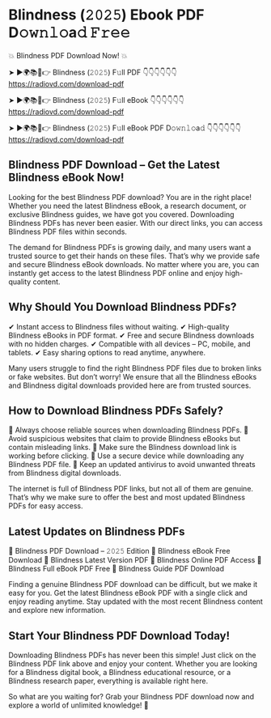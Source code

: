 # Blindness (𝟸𝟶𝟸𝟻) Ebook PDF D𝚘𝚠𝚗𝚕𝚘a𝚍 𝙵𝚛𝚎𝚎

💥 Blindness PDF Download Now! 💥

➤ ►🌍📚📱👉 Blindness (𝟸𝟶𝟸𝟻) F𝚞ll PDF 👇👇👇👇👇👇
https://radiovd.com/download-pdf

➤ ►🌍📚📱👉 Blindness (𝟸𝟶𝟸𝟻) F𝚞ll eBook 👇👇👇👇👇👇
https://radiovd.com/download-pdf

➤ ►🌍📚📱👉 Blindness (𝟸𝟶𝟸𝟻) F𝚞ll eBook PDF D𝚘𝚠𝚗𝚕𝚘a𝚍 👇👇👇👇👇👇
https://radiovd.com/download-pdf

## Blindness PDF Download – Get the Latest Blindness eBook Now!

Looking for the best Blindness PDF download? You are in the right place! Whether you need the latest Blindness eBook, a research document, or exclusive Blindness guides, we have got you covered. Downloading Blindness PDFs has never been easier. With our direct links, you can access Blindness PDF files within seconds.

The demand for Blindness PDFs is growing daily, and many users want a trusted source to get their hands on these files. That’s why we provide safe and secure Blindness eBook downloads. No matter where you are, you can instantly get access to the latest Blindness PDF online and enjoy high-quality content.

## Why Should You Download Blindness PDFs?

✔ Instant access to Blindness files without waiting.
✔ High-quality Blindness eBooks in PDF format.
✔ Free and secure Blindness downloads with no hidden charges.
✔ Compatible with all devices – PC, mobile, and tablets.
✔ Easy sharing options to read anytime, anywhere.

Many users struggle to find the right Blindness PDF files due to broken links or fake websites. But don’t worry! We ensure that all the Blindness eBooks and Blindness digital downloads provided here are from trusted sources.

## How to Download Blindness PDFs Safely?

📌 Always choose reliable sources when downloading Blindness PDFs.
📌 Avoid suspicious websites that claim to provide Blindness eBooks but contain misleading links.
📌 Make sure the Blindness download link is working before clicking.
📌 Use a secure device while downloading any Blindness PDF file.
📌 Keep an updated antivirus to avoid unwanted threats from Blindness digital downloads.

The internet is full of Blindness PDF links, but not all of them are genuine. That’s why we make sure to offer the best and most updated Blindness PDFs for easy access.

## Latest Updates on Blindness PDFs

🔹 Blindness PDF Download – 𝟸𝟶𝟸𝟻 Edition
🔹 Blindness eBook Free Download
🔹 Blindness Latest Version PDF
🔹 Blindness Online PDF Access
🔹 Blindness Full eBook PDF Free
🔹 Blindness Guide PDF Download

Finding a genuine Blindness PDF download can be difficult, but we make it easy for you. Get the latest Blindness eBook PDF with a single click and enjoy reading anytime. Stay updated with the most recent Blindness content and explore new information.

## Start Your Blindness PDF Download Today!

Downloading Blindness PDFs has never been this simple! Just click on the Blindness PDF link above and enjoy your content. Whether you are looking for a Blindness digital book, a Blindness educational resource, or a Blindness research paper, everything is available right here.

So what are you waiting for? Grab your Blindness PDF download now and explore a world of unlimited knowledge! 🚀